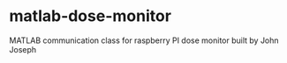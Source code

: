 # matlab-dose-monitor
MATLAB communication class for raspberry PI dose monitor built by John Joseph
